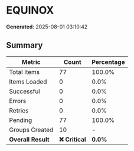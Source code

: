 # EQUINOX
**Generated**: 2025-08-01 03:10:42

## Summary

| Metric | Count | Percentage |
|--------|-------|------------|
| Total Items | 77 | 100.0% |
| Items Loaded | 0 | 0.0% |
| Successful | 0 | 0.0% |
| Errors | 0 | 0.0% |
| Retries | 0 | 0.0% |
| Pending | 77 | 100.0% |
| Groups Created | 10 | - |
| **Overall Result** | **❌ Critical** | **0.0%** |
